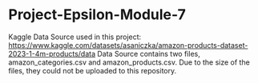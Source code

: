 # Project-Epsilon-Module-7
Kaggle Data Source used in this project: https://www.kaggle.com/datasets/asaniczka/amazon-products-dataset-2023-1-4m-products/data
Data Source contains two files, amazon_categories.csv and amazon_products.csv. Due to the size of the files, they could not be uploaded to this repository.
